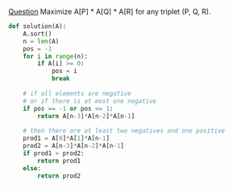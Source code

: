 [Question](https://app.codility.com/programmers/lessons/6-sorting/max_product_of_three/)
Maximize A[P] * A[Q] * A[R] for any triplet (P, Q, R).
```python
def solution(A):
    A.sort()
    n = len(A)
    pos = -1
    for i in range(n):
        if A[i] >= 0:
            pos = i
            break
    
    # if all elements are negative
    # or if there is at most one negative
    if pos == -1 or pos <= 1:
        return A[n-3]*A[n-2]*A[n-1]
    
    # then there are at least two negatives and one positive
    prod1 = A[0]*A[1]*A[n-1]
    prod2 = A[n-3]*A[n-2]*A[n-1]
    if prod1 > prod2:
        return prod1
    else:
        return prod2
```